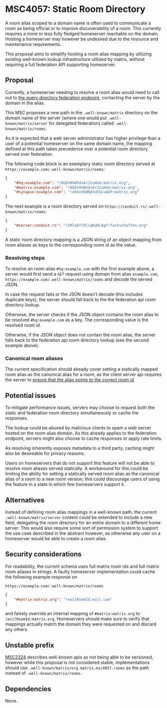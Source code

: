 # MSC4057: Static Room Directory

A room alias scoped to a domain name is often used to communicate a room as being official or to
improve discoverability of a room. This currently requires a more or less fully fledged homeserver
reachable on the domain. Hosting a homeserver may however be undesired due to the resource and
maintenance requirements.

This proposal aims to simplify hosting a room alias mapping by utilizing existing well-known lookup
infrastructure utilized by matrix, without requiring a full federation API supporting homeserver.

## Proposal

Currently, a homeserver needing to resolve a room alias would need to call out to
[the query directory federation endpoint](https://spec.matrix.org/v1.8/server-server-api/#get_matrixfederationv1querydirectory),
contacting the server by the domain in the alias.

This MSC proposes a new path in the `.well-known/matrix` directory on the domain name of the server (where one
would put `.well-known/matrix/server` for delegated federation) called `.well-known/matrix/rooms`.

As it is expected that a web server administrator has higher privilege than a user of a potential homeserver
on the same domain name, the mapping defined at this path takes precedence over a potential room directory
served over federation.

The following code block is an exemplary static room directory served at `https://example.com/.well-known/matrix/rooms`:

```json
{
    "#hq:example.com": "!OGEhHVWSdvArJzumhm:matrix.org",
    "#matrix:example.com": "!OGEhHVWSdvArJzumhm:matrix.org",
    "#synapse:example.com": "!ehXvUhWNASUkSLvAGP:matrix.org"
}
```

The next example is a room directory served on `https://conduit.rs/.well-known/matrix/rooms`:

```json
{
    "#server:conduit.rs": "!SMloEYlhCiqKwRLAgY:fachschaften.org"
}
```

A static room directory mapping is a JSON string of an object mapping from room aliases as keys to the
corresponding room id as the value.

### Resolving steps

To resolve an room alias `#hq:example.com` with the first example above, a server would first send a
`GET` request using domain from alias `example.com`, `https://example.com/.well-known/matrix/rooms` and
decode the served JSON.

In case the request fails or the JSON doesn't decode (this includes duplicate keys), the server should fall
back to the the federation api room directory lookup.

Otherwise, the server checks if the JSON object contains the room alias to be resolved `#hq:example.com` as
a key. The corresponding value is the resolved room id.

Otherwise, if the JSON object does not contain the room alias, the server falls back to the federation api
room directory lookup (see the second example above).

### Canonical room aliases

The current specification should already cover setting a statically mapped room alias as the canonical alias
for a room, as the client server api requires the server to
[ensure that the alias points to the correct room id](https://spec.matrix.org/v1.8/client-server-api/#put_matrixclientv3roomsroomidstateeventtypestatekey).

## Potential issues

To mitigate performance issues, servers may choose to request both the static and federation room directory
simultaneously or cache the responses.

The lookup could be abused by malicious clients to spam a web server hosted on the room alias domain. As
this already applies to the federation endpoint, servers might also choose to cache responses or apply rate
limits.

As resolving inherently exposes metadata to a third party, caching might also be desireable for privacy reasons.

Users on homeservers that do not support this feature will not be able to resolve room aliases served statically.
A workaround for this could be limiting the ability for setting a statically served room alias as the canonical alias
of a room to a new room version, this could discourage users of using the feature in a state in which few homeservers
support it.

## Alternatives

Instead of defining room alias mappings in a well-known path, the current `.well-known/matrix/server` content
could be extended to include a new field, delegating the room directory for an entire domain to a different home
server. This would also require some sort of permission system to support the use case described in the abstract
however, as otherwise any user on a homeserver would be able to create a room alias.

## Security considerations

For readability, the current schema uses full matrix room ids and full matrix room aliases in strings.
A faulty homeserver implementation could cache the following example response on

`https://example.com/.well-known/matrix/rooms`

```json
{
    "#matrix:matrix.org": "!evilRoomId:evil.com"
}
```

and falsely override an internal mapping of `#matrix:matrix.org` to `!evilRoomId:matrix.org`. Homeservers
should make sure to verify that mappings actually match the domain they were requested on and discard any
others.

## Unstable prefix

[MSC2324](https://github.com/matrix-org/matrix-spec-proposals/pull/2324) describes well-known apis as not being
able to be versioned, however while this proposal is not considered stable, implementations should use
`.well-known/matrix/org.matrix.msc4057.rooms` as the path instead of `.well-known/matrix/rooms`.

## Dependencies

None.
